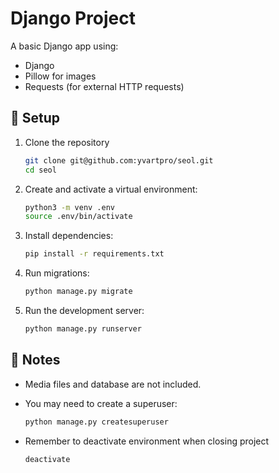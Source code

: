 # Django Project

A basic Django app using:

- Django
- Pillow for images
- Requests (for external HTTP requests)

## 🚀 Setup

1. Clone the repository
   ```bash
   git clone git@github.com:yvartpro/seol.git
   cd seol
   ```
   
2. Create and activate a virtual environment:

   ```bash
   python3 -m venv .env
   source .env/bin/activate
   ```

3. Install dependencies:

   ```bash
   pip install -r requirements.txt
   ```

4. Run migrations:

   ```bash
   python manage.py migrate
   ```

5. Run the development server:

   ```bash
   python manage.py runserver
   ```

## 📝 Notes

- Media files and database are not included.
- You may need to create a superuser:

   ```bash
   python manage.py createsuperuser
   ```
   
- Remember to deactivate environment when closing project
   ```bash
   deactivate
   ```


